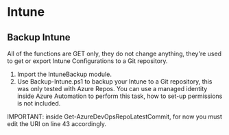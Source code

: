 # Intune

## Backup Intune

All of the functions are GET only, they do not change anything, they're used to get or export Intune Configurations to a Git repository.

1. Import the IntuneBackup module.
2. Use Backup-Intune.ps1 to backup your Intune to a Git repository, this was only tested with Azure Repos. You can use a managed identity inside Azure Automation to perform this task, how to set-up permissions is not included.

IMPORTANT: inside Get-AzureDevOpsRepoLatestCommit, for now you must edit the URI on line 43 accordingly.

